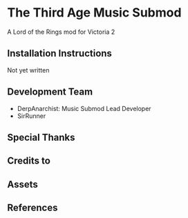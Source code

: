 # The Third Age Music Submod
A Lord of the Rings mod for Victoria 2

## Installation Instructions
Not yet written

## Development Team
 - DerpAnarchist: Music Submod Lead Developer
 - SirRunner

## Special Thanks

## Credits to
 
## Assets
	
## References
